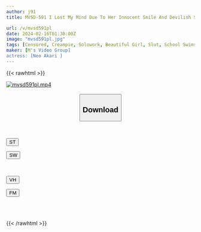 ```yaml
---
author: j91
title: MVSD-591 I Lost My Mind Due To Her Innocent Smile And Devilish Seduction...A Beautiful Trainer Who Seduces A Middle-aged Man With Her Skillful Slutty Techniques And Naughty Waist Movements.Reverse NTR Akari Neo

url: /v/mvsd591pl
date: 2024-02-16T01:30:00Z
image: "mvsd591pl.jpg"
tags: [Censored, Creampie, Solowork, Beautiful Girl, Slut, School Swimsuit, Cuckold	]
maker: [M's Video Group]
actress: [Neo Akari ]
---
```



{{< rawhtml >}}

<div class="video" data-videoid="2Vlo7qa8wYhZr84">
    <a href="javascript:;">
        <img src="/v/mvsd591pl/mvsd591pl.jpg" width="WIDTH" height="HEIGHT" alt="mvsd591pl.mp4" loading="lazy">
    </a>
</div>

<script type="text/javascript" src="https://j91.asia/asset/on-demand-st.js"></script>

<br>
  <link rel="stylesheet" href="https://j91.asia/asset/bs5.css">
  
  <center>
  <button class="btn btn-primary" type="button" data-bs-toggle="collapse" data-bs-target=".multi-collapse" aria-expanded="false" aria-controls="multiCollapseExample1 multiCollapseExample2"><h2>Download</h2></button></center>
</p>
<div class="row">
  <div class="col">
    <div class="collapse multi-collapse" id="multiCollapseExample1">
      <div class="card card-body">
	      	      <br>
<div class="buttons">  
<p><a href="https://streamtape.to/v/2Vlo7qa8wYhZr84" target="_blank"><button class="btn-hover color-3"><i class="fa fa-download"></i> ST</button></a></p>
<p><a href="https://cdnwish.com/ni82fo4chhof" target="_blank"><button class="btn-hover color-2"><i class="fa fa-download"></i> SW</button></a></p></div>
    </div>
  </div>
</div>
  <div class="col">
    <div class="collapse multi-collapse" id="multiCollapseExample2">
      <div class="card card-body">
	      <br>
<div class="buttons">
<p><a href="javascript:;" target="_blank"><button class="btn-hover color-9"><i class="fa fa-download"></i> VH</button></a></p>
<p><a href="javascript:;"><button class="btn-hover color-8"><i class="fa fa-download"></i> FM</button></a></p></div>
<br><br>
      </div>
    </div>
  </div>
</div>

{{< /rawhtml >}}